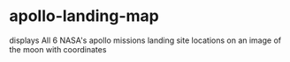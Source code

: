 # apollo-landing-map
displays All 6 NASA's apollo missions landing site locations on an image of the moon with coordinates
